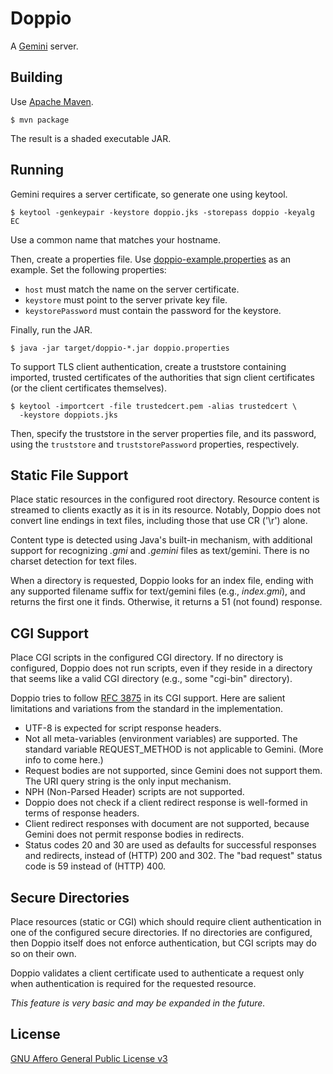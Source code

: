# Doppio

A [Gemini](https://gemini.circumlunar.space/) server.

## Building

Use [Apache Maven](https://maven.apache.org/).

```
$ mvn package
```

The result is a shaded executable JAR.

## Running

Gemini requires a server certificate, so generate one using keytool.

```
$ keytool -genkeypair -keystore doppio.jks -storepass doppio -keyalg EC
```

Use a common name that matches your hostname.

Then, create a properties file. Use [doppio-example.properties](doppio-example.properties) as an example. Set the following properties:

* `host` must match the name on the server certificate.
* `keystore` must point to the server private key file.
* `keystorePassword` must contain the password for the keystore.

Finally, run the JAR.

```
$ java -jar target/doppio-*.jar doppio.properties
```

To support TLS client authentication, create a truststore containing imported, trusted certificates of the authorities that sign client certificates (or the client certificates themselves).

```
$ keytool -importcert -file trustedcert.pem -alias trustedcert \
  -keystore doppiots.jks
```

Then, specify the truststore in the server properties file, and its password, using the `truststore` and `truststorePassword` properties, respectively.

## Static File Support

Place static resources in the configured root directory. Resource content is streamed to clients exactly as it is in its resource. Notably, Doppio does not convert line endings in text files, including those that use CR ('\r') alone.

Content type is detected using Java's built-in mechanism, with additional support for recognizing _.gmi_ and _.gemini_ files as text/gemini. There is no charset detection for text files.

When a directory is requested, Doppio looks for an index file, ending with any supported filename suffix for text/gemini files (e.g., _index.gmi_), and returns the first one it finds. Otherwise, it returns a 51 (not found) response.

## CGI Support

Place CGI scripts in the configured CGI directory. If no directory is configured, Doppio does not run scripts, even if they reside in a directory that seems like a valid CGI directory (e.g., some "cgi-bin" directory).

Doppio tries to follow [RFC 3875](https://tools.ietf.org/html/rfc3875) in its CGI support. Here are salient limitations and variations from the standard in the implementation.

* UTF-8 is expected for script response headers.
* Not all meta-variables (environment variables) are supported. The standard variable REQUEST_METHOD is not applicable to Gemini. (More info to come here.)
* Request bodies are not supported, since Gemini does not support them. The URI query string is the only input mechanism.
* NPH (Non-Parsed Header) scripts are not supported.
* Doppio does not check if a client redirect response is well-formed in terms of response headers.
* Client redirect responses with document are not supported, because Gemini does not permit response bodies in redirects.
* Status codes 20 and 30 are used as defaults for successful responses and redirects, instead of (HTTP) 200 and 302. The "bad request" status code is 59 instead of (HTTP) 400.

## Secure Directories

Place resources (static or CGI) which should require client authentication in one of the configured secure directories. If no directories are configured, then Doppio itself does not enforce authentication, but CGI scripts may do so on their own.

Doppio validates a client certificate used to authenticate a request only when authentication is required for the requested resource.

_This feature is very basic and may be expanded in the future._

## License

[GNU Affero General Public License v3](LICENSE)
